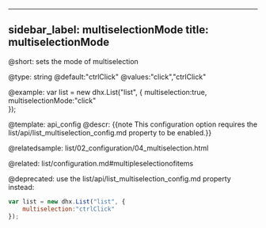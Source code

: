 
---
sidebar_label: multiselectionMode
title: multiselectionMode
---          

@short: 
sets the mode of multiselection


@type: string
@default:"ctrlClick"
@values:"click","ctrlClick"

@example: 
var list = new dhx.List("list", {
	multiselection:true,
	multiselectionMode:"click"   
});


@template:	api_config
@descr: 
{{note This configuration option requires the list/api/list_multiselection_config.md property to be enabled.}}

@relatedsample:
list/02_configuration/04_multiselection.html



@related: list/configuration.md#multipleselectionofitems

@deprecated: use the list/api/list_multiselection_config.md property instead:

~~~js
var list = new dhx.List("list", {
	multiselection:"ctrlClick"   
});
~~~